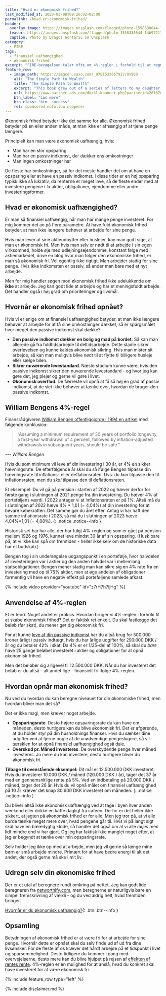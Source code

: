 ```yaml
---
title: "Hvad er økonomisk frihed?"
last_modified_at: 2020-03-08T09:20:02+02:00
permalink: /hvad-er-okonomisk-frihed/
header:
  overlay_image: https://images.unsplash.com/flagged/photo-1558338044-14b972111f16?ixlib=rb-1.2.1&ixid=eyJhcHBfaWQiOjEyMDd9&auto=format&fit=crop&w=1500&q=5
  teaser: https://images.unsplash.com/flagged/photo-1558338044-14b972111f16?ixlib=rb-1.2.1&ixid=eyJhcHBfaWQiOjEyMDd9&auto=format&fit=crop&w=400&q=5
  caption: Photo by Dragos Gontariu on Unsplash
category:
  - FIRE
tags:
  - finansiel uafhængighed
  - økonomisk frihed
excerpt: "FIRE-bevægelsen taler ofte om 4%-reglen i forhold til at regne ud, hvornår man er økonomisk uafhængig og har opnået finansiel frihed."
feature_row:
  - image_path: https://imgcdn.saxo.com/_9781533667922/0x500
    alt: "The Simple Path to Wealth"
    title: "The Simple Path to Wealth"
    excerpt: "This book grew out of a series of letters to my daughter concerning various things-mostly about money and investing-she was not yet quite ready to hear. Since money is the single most powerful tool we have for navigating this complex world we've created, understanding it is critical."
    url: https://www.partner-ads.com/dk/klikbanner.php?partnerid=28187&bannerid=43264&htmlurl=https://www.saxo.com/dk/the-simple-path-to-wealth_j-l-collins_paperback_9781533667922
    btn_label: "Læs mere"
    btn_class: "btn--success"
    rel: sponsored nofollow noopener
---
```


Økonomisk frihed betyder ikke det samme for alle. Økonomisk frihed betyder på en eller anden måde, at man ikke er afhængig af at tjene penge længere. 

Principielt kan man være økonomisk uafhængig, hvis: 

- Man har en stor opsparing
- Man har en passiv indkomst, der dækker ens omkostninger
- Man ingen omkostninger har

De fleste har omkostninger, så for det meste handler det om at have en opsparing eller at have en passiv indkomst. I disse tider er en høj opsparing typisk ikke så lukrativ, da renterne er meget lave, så de fleste ender med at investere pengene i fx aktier, obligationer, ejendomme eller andre investeringsformer.

## Hvad er økonomisk uafhængighed?

Er man så finansiel uafhængig, når man har mange penge investeret. For mig kommer det an på flere parametre. At have fuld økonomisk frihed betyder, at man ikke længere behøver at arbejde for sine penge.

Hvis man lever af sine aktieudbytter eller huslejer, kan man godt sige, at man er økonomisk fri. Men hvis man selv er nødt til at arbejde i sin egen virksomhed, holde øje med udlejningsejendomme, konstant følge med i aktiemarkedet, drive en blog hvor man følger den økonomiske frihed, er man så økonomisk fri. Vel egentlig ikke rigtigt. Man arbejder stadig for sine penge. Hvis ikke indkomsten er passiv, så ender man bare med et nyt arbejde. 

Men for mig handler søgen mod økonomisk frihed ikke udelukkende om **ikke** at arbejde. Jeg kan godt lide at arbejde og har et meningsfuldt arbejde. Det handler også i høj grad om prioriteringer og livsmål.

## Hvornår er økonomisk frihed opnået?

Hvis vi er enige om at finansiel uafhængighed betyder, at man ikke længere behøver at arbejde for at få sine omkostninger dækket, så er spørgsmålet hvor meget den passive indkomst skal dække?

- **Den passive indkomst dækker en bolig og mad på bordet.** Så kan man allerede gå fra fuldtidsarbejde til deltidsarbejde. Dette stadie sikrer overlevelsen og kunne kaldes økonomisk sikring. Hvis man mister sit arbejde, så kan man muligvis blive nødt til at flytte til billigere husleje eller sælge bilen. 
- **Sikrer nuværende levestandard**. Næste stadium kunne være, hvis den passive indkomst sikrer den nuværende levestandard - og hvor jeg kan gøre det, jeg plejer og gerne vil gøre i livet.
- **Økonomisk overflod**. De færreste vil opnå at få så høj en grad af passiv indkomst, at de slet ikke behøver at tænke over, hvordan de bruger den passive indkomst.

## William Bengens 4%-regel

Finansrådgiveren [William Bengen offentliggjorde i 1994 en artikel](http://www.retailinvestor.org/pdf/Bengen1.pdf) med følgende konklusion:

> “Assuming a minimum requirement of 30 years of portfolio longevity, a first-year withdrawal of 4 percent, followed by inflation-adjusted withdrawals in subsequent years, should be safe.”

--- <cite>William Bengen</cite>

Hvis du som minimum vil leve af din investering i 30 år, er 4% en sikker hævningsrate. De efterfølgende år skal du så ifølge Bengen tilpasse din hævningsrate til inflations- eller deflationsraten. Dvs. du _kan_ tilpasse den til inflationsraten, men du _skal_ tilpasse den til deflationsraten.

Et eksempel: Du vil gå på pension i starten af 2022 og hæver derfor for første gang i slutningen af 2021 penge fra din investering. Du hæver 4% af porteføljens værdi. I 2022 antager vi at inflationsraten er på 1%. Altså må du i slutningen af 2022 hæve 4% * 1,01 (= 4,04%) af din investering for at bevare købekraften. Det samme gør du året efter. Antag vi har haft den samme inflationsrate i 2023, så må du i slutningen af 2023 hæve 4,04%*1,01 (= 4,08%).
{: .notice .notice--info }

Historisk set har har alle, der har fulgt 4%-reglen og som er gået på pension mellem 1926 og 1976, kunnet leve mindst 30 år af sin opsparing. (Husk bare på, at vi ikke kan spå om fremtiden - heller ikke selv om de historiske data har et budskab.)

Bengen tog i sin undersøgelse udgangspunkt i en portefølje, hvor halvdelen af investeringen var i aktier og den anden halvdel var i mellemlang statsobligationer. Bengen mener stadig man kan sikre sig en 4% rate fra en investering med op til 75% aktier, men at øge andelen af obligationer formentlig vil have en negativ effekt på porteføljens samlede afkast.

{% include video provider="youtube" id="z7rH7h7ljHg" %}

## Anvendelse af 4%-reglen

Et er teori. Noget andet er praksis. Hvordan bruger vi 4%-reglen i forhold til at skabe økonomisk frihed? Det er faktisk ret enkelt. Du skal fastlægge det beløb (før skat), du mener gør dig økonomisk fri.

For at kunne [leve af din passive indkomst](/passiv-indkomst/) har du altså brug for 500.000 kroner årligt i passiv indtægt, hvis du har årlige udgifter for 290.000 DKK / år og du betaler 42% i skat. Da 4% er er 1/25-del af 100%, så skal du _bare_ have 25 gange beløbet investeret i aktier og obligationer for at opnå økonomisk frihed.

Men det beløber sig alligevel til 12.500.000 DKK. Når du har investeret det beløb er du altså - alt andet lige - finansielt fri ifølge 4%-reglen. 

## Hvordan opnår man økonomisk frihed?

Nu ved du hvordan du kan beregne niveauet for din økonomiske frihed, men hvordan bliver man det så?

Det er ikke magi, men kræver noget arbejde.

- **Opsparingsrate**. Desto højere opsparingsrate du kan have om måneden, desto hurtigere kan du blive økonomisk fri. Det er afgørende, at du holder styr på din husholdnings finanser. Hvis du sænker dine udgifter ved at fjerne nogle af de unødvendige pengeslugere, så vil tærsklen for at opnå finansiel uafhængighed også dale.
- **Overskud pr. Måned investeres**. De overskydende penge hver måned investeres. Jo mere du kan investere, desto hurtigere bliver du økonomisk fri.

**Tilbage til ovenstående eksempel:** Dit mål er 12.500.000 DKK investeret. Hvis du investerer 10.000 DKK / måned (120.000 DKK / år), tager det 37 år med en gennemsnitlige rente på 5%. Ved en indbetaling på 20.000 DKK / måned, tager det 26 år. Hvis du vil opnå målet om finansiel uafhængighed på 10 år kræver det knap 80.600 DKK investeret om måneden.
{: .notice .notice--info }

Du bliver altså ikke økonomisk uafhængig ved at tage i byen hver anden weekend eller drikke en kaffe dagligt fra cafeen. Derfor er det heller ikke sikkert, at jagten på økonomisk frihed er for alle. Men jeg tror på, at vi alle burde tænke meget mere over, hvad pengene går til. Hvis vi på langt sigt skal have en bæredygtig klode, så handler det også om at vi alle _nøjes_ med lidt mindre end vi har gjort. Og jeg har faktisk ikke manglet noget efter, at jeg er begyndt at tænke over min opsparingsrate. 

Selv holder jeg ikke op med at arbejde, men jeg vil gerne så længe mine børn er små arbejde mindre. Primært for at have bedre energi til alt det andet, der også gerne må ske i mit liv.

## Udregn selv din økonomiske frihed

Der er et utal af beregnere rundt omkring på nettet. Jeg kan godt lide beregneren fra [networthify.com](https://networthify.com/calculator/earlyretirement?income=600000&initialBalance=2000000&expenses=300000&annualPct=5&withdrawalRate=4), men beregnerne er naturligvis bare en simpel fremskrivning af værdi - og du ved aldrig helt, hvad fremtiden bringer.

[Hvornår er du økonomisk uafhængig?](https://networthify.com/calculator/earlyretirement?income=600000&initialBalance=2000000&expenses=300000&annualPct=5&withdrawalRate=4){: .btn .btn--info }

## Opsamling

Betydningen af økonomisk frihed er at være fri for at arbejde for sine penge. Hvornår dette er opnået skal du selv finde ud af ud fra dine livsønsker. For de fleste af os kræver det hårdt arbejde på et tidspunkt i livet og sparsommelighed. Desto tidligere du kommer i gang med overvejelserne, desto mere kan du blive hjulpet på rejsen af [effekten af rentes rente](/renters-rente/). 4%-reglen er en mulighed for at anslå, hvad du konkret skal have investeret for at være økonomisk fri.

{% include feature_row type="left" %}

{% include disclaimer.md %}
